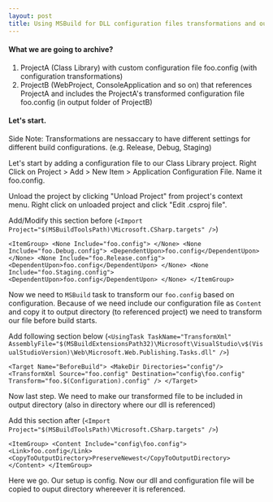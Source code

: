 ```yaml
---
layout: post
title: Using MSBuild for DLL configuration files transformations and output to referencing projects
---
```


#### What we are going to archive?

1. ProjectA (Class Library) with custom configuration file foo.config (with configuration transformations)
2. ProjectB (WebProject, ConsoleApplication and so on) that references ProjectA and includes the ProjectA's transformed configuration file foo.config (in output folder of ProjectB)

<!--more-->

#### Let's start.

Side Note: Transformations are nessaccary to have different settings for different build configurations. (e.g. Release, Debug, Staging)

Let's start by adding a configuration file to our Class Library project. Right Click on Project > Add > New Item > Application Configuration File. Name it foo.config.

Unload the project by clicking "Unload Project" from project's context menu. Right click on unloaded project and click "Edit .csproj file".

Add/Modify this section before (`<Import Project="$(MSBuildToolsPath)\Microsoft.CSharp.targets" />`)


`
  <ItemGroup>
    <None Include="foo.config">
    </None>
    <None Include="foo.Debug.config">
      <DependentUpon>foo.config</DependentUpon>
    </None>
    <None Include="foo.Release.config">
      <DependentUpon>foo.config</DependentUpon>
    </None>
    <None Include="foo.Staging.config">
      <DependentUpon>foo.config</DependentUpon>
    </None>
  </ItemGroup>
 `
 
 
Now we need to `MSBuild` task to transform our `foo.config` based on configuration. Because of we need include our configuration file as `Content` and copy it to output directory (to referenced project) we need to transform our file before build starts.

Add following section below (`<UsingTask TaskName="TransformXml" AssemblyFile="$(MSBuildExtensionsPath32)\Microsoft\VisualStudio\v$(VisualStudioVersion)\Web\Microsoft.Web.Publishing.Tasks.dll" />`)


`
  <Target Name="BeforeBuild">
    <MakeDir Directories="config"/>
    <TransformXml Source="foo.config" Destination="config\foo.config" Transform="foo.$(Configuration).config" />
  </Target>
`


Now last step. We need to make our transformed file to be included in output directory (also in directory where our dll is referenced)

Add this section after (`<Import Project="$(MSBuildToolsPath)\Microsoft.CSharp.targets" />`)


`
  <ItemGroup>
    <Content Include="config\foo.config">
      <Link>foo.config</Link>
      <CopyToOutputDirectory>PreserveNewest</CopyToOutputDirectory>
    </Content>
  </ItemGroup>
`


Here we go. Our setup is config. Now our dll and configuration file will be copied to ouput directory whereever it is referenced.
